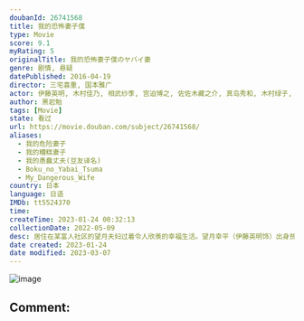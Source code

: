```yaml
---
doubanId: 26741568
title: 我的恐怖妻子僕
type: Movie
score: 9.1
myRating: 5
originalTitle: 我的恐怖妻子僕のヤバイ妻
genre: 剧情, 悬疑
datePublished: 2016-04-19
director: 三宅喜重, 国本雅广
actor: 伊藤英明, 木村佳乃, 相武纱季, 宫迫博之, 佐佐木藏之介, 真岛秀和, 木村绿子, 高桥一生, 佐藤隆太, 浅香航大, 游井亮子, 梅泽昌代, 小园凌央, 木内心结, 山中崇, 近江谷太朗
author: 黑岩勉
tags: [Movie]
state: 看过
url: https://movie.douban.com/subject/26741568/
aliases:
  - 我的危险妻子
  - 我的糟糕妻子
  - 我的愚蠢丈夫(豆友译名)
  - Boku_no_Yabai_Tsuma
  - My_Dangerous_Wife
country: 日本
language: 日语
IMDb: tt5524370
time: 
createTime: 2023-01-24 00:32:13
collectionDate: 2022-05-09
desc: 居住在某富人社区的望月夫妇过着令人欣羡的幸福生活。望月幸平（伊藤英明饰）出身贫寒，不过他的妻子真理亚（木村佳乃饰）家境优渥。真理亚的父母去世后留下了丰厚的遗产，利用这笔钱幸平经营了一家咖啡店。日常...
date created: 2023-01-24
date modified: 2023-03-07
---
```


![image](p2417263298.jpg)

Comment:
---
